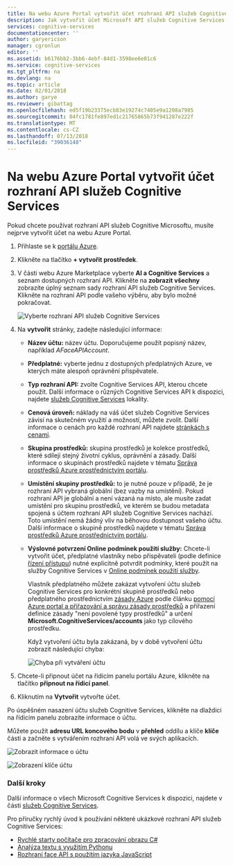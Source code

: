 ```yaml
---
title: Na webu Azure Portal vytvořit účet rozhraní API služeb Cognitive Services | Dokumentace Microsoftu
description: Jak vytvořit účet Microsoft API služeb Cognitive Services na webu Azure Portal.
services: cognitive-services
documentationcenter: ''
author: garyericson
manager: cgronlun
editor: ''
ms.assetid: b6176bb2-3bb6-4ebf-84d1-3598ee6e01c6
ms.service: cognitive-services
ms.tgt_pltfrm: na
ms.devlang: na
ms.topic: article
ms.date: 02/01/2018
ms.author: garye
ms.reviewer: gibattag
ms.openlocfilehash: ed5f19b23375ecb83e19274c7405e9a1208a7985
ms.sourcegitcommit: 04fc1781fe897ed1c21765865b73f941287e222f
ms.translationtype: MT
ms.contentlocale: cs-CZ
ms.lasthandoff: 07/13/2018
ms.locfileid: "39036148"
---
```

# <a name="create-a-cognitive-services-apis-account-in-the-azure-portal"></a>Na webu Azure Portal vytvořit účet rozhraní API služeb Cognitive Services

Pokud chcete používat rozhraní API služeb Cognitive Microsoftu, musíte nejprve vytvořit účet na webu Azure Portal.

1. Přihlaste se k [portálu Azure](http://portal.azure.com).

2. Klikněte na tlačítko **+ vytvořit prostředek**.

3. V části webu Azure Marketplace vyberte **AI a Cognitive Services** a seznam dostupných rozhraní API. Klikněte na **zobrazit všechny** zobrazíte úplný seznam sady rozhraní API služeb Cognitive Services. Klikněte na rozhraní API podle vašeho výběru, aby bylo možné pokračovat.

    ![Vyberte rozhraní API služeb Cognitive Services](media/cognitive-services-apis-create-account/select-cognitive-services-apis.png)

4. Na **vytvořit** stránky, zadejte následující informace:

   - **Název účtu:** název účtu. Doporučujeme použít popisný název, například *AFaceAPIAccount*.

   - **Předplatné:** vyberte jednu z dostupných předplatných Azure, ve kterých máte alespoň oprávnění přispěvatele.

   - **Typ rozhraní API:** zvolte Cognitive Services API, kterou chcete použít. Další informace o různých Cognitive Services API k dispozici, najdete [služeb Cognitive Services](https://azure.microsoft.com/services/cognitive-services/) lokality.

   - **Cenová úroveň:** náklady na váš účet služeb Cognitive Services závisí na skutečném využití a možností, můžete zvolit. Další informace o cenách pro každé rozhraní API najdete [stránkách s cenami](https://azure.microsoft.com/pricing/details/cognitive-services/).

   - **Skupina prostředků:** skupina prostředků je kolekce prostředků, které sdílejí stejný životní cyklus, oprávnění a zásady. Další informace o skupinách prostředků najdete v tématu [Správa prostředků Azure prostřednictvím portálu](https://docs.microsoft.com/azure/azure-resource-manager/resource-group-portal).

   - **Umístění skupiny prostředků:** to je nutné pouze v případě, že je rozhraní API vybraná globální (bez vazby na umístění). Pokud rozhraní API je globální a není vázaná na místo, ale musíte zadat umístění pro skupinu prostředků, ve kterém se budou metadata spojená s účtem rozhraní API služeb Cognitive Services nachází. Toto umístění nemá žádný vliv na běhovou dostupnost vašeho účtu. Další informace o skupině prostředků najdete v tématu [Správa prostředků Azure prostřednictvím portálu](https://docs.microsoft.com/azure/azure-resource-manager/resource-group-portal).

   - **Výslovné potvrzení Online podmínek použití služby:** Chcete-li vytvořit účet, předplatné vlastníky nebo přispěvateli (podle definice [řízení přístupu](https://docs.microsoft.com/azure/role-based-access-control/overview)) nutné explicitně potvrdit podmínky, které použít na služby Cognitive Services v [Online podmínek použití služby](https://www.microsoft.com/en-us/Licensing/product-licensing/products.aspx). 

     Vlastník předplatného můžete zakázat vytvoření účtu služeb Cognitive Services pro konkrétní skupině prostředků nebo předplatného prostřednictvím [zásady Azure](../azure-policy/azure-policy-introduction.md) podle článku [pomocí Azure portal a přiřazování a správu zásady prostředků](../azure-policy/assign-policy-definition.md) a přiřazení definice zásady "není povolené typy prostředků" a určení **Microsoft.CognitiveServices/accounts** jako typ cílového prostředku.

     Když vytvoření účtu byla zakázaná, by v době vytvoření účtu zobrazit následující chyba:

     ![Chyba při vytváření účtu](media/cognitive-services-apis-create-account/error-message.png)

5. Chcete-li připnout účet na řídicím panelu portálu Azure, klikněte na tlačítko **připnout na řídicí panel**.

6. Kliknutím na **Vytvořit** vytvořte účet.

Po úspěšném nasazení účtu služeb Cognitive Services, klikněte na dlaždici na řídicím panelu zobrazíte informace o účtu.

Můžete použít **adresu URL koncového bodu** v **přehled** oddílu a klíče **klíče** části a začněte s vytvářením rozhraní API volá ve svých aplikacích.

![Zobrazit informace o účtu](media/cognitive-services-apis-create-account/display-account.png)

![Zobrazení klíče účtu](media/cognitive-services-apis-create-account/account-keys.png)

### <a name="next-steps"></a>Další kroky

Další informace o všech Microsoft Cognitive Services k dispozici, najdete v části [služeb Cognitive Services](https://azure.microsoft.com/services/cognitive-services/).

Pro příručky rychlý úvod k používání některé ukázkové rozhraní API služeb Cognitive Services:

 - [Rychlé starty počítače pro zpracování obrazu C#](computer-vision/quickstarts/csharp.md)
 - [Analýza textu s využitím Pythonu](text-analytics/quickstarts/python.md)
 - [Rozhraní face API s použitím jazyka JavaScript](face/quickstarts/javascript.md)
